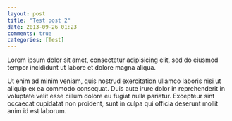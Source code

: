 ```yaml
---
layout: post
title: "Test post 2"
date: 2013-09-26 01:23
comments: true
categories: [Test]
---
```


Lorem ipsum dolor sit amet, consectetur adipisicing elit,
sed do eiusmod tempor incididunt ut labore et dolore magna aliqua.
<!-- more -->
Ut enim ad minim veniam, quis nostrud exercitation ullamco laboris
nisi ut aliquip ex ea commodo consequat. Duis aute irure dolor in
reprehenderit in voluptate velit esse cillum dolore eu fugiat nulla pariatur.
Excepteur sint occaecat cupidatat non proident, sunt in culpa qui
officia deserunt mollit anim id est laborum.
